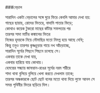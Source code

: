 ###বেড়াল

সারাদিন একটা বেড়ালের সঙ্গে ঘুরে ফিরে কেবলি আমার দেখা হয়:  
গাছের ছায়ায়, রোদের ভিতরে, বাদামি পাতার ভিড়ে;  
কোথাও কয়েক টুকরো মাছের কাঁটার সফলতার পর  
তারপর সাদা মাটির কঙ্কালের ভিতর  
নিজের হৃদয়কে নিয়ে মৌমাছির মতো নিমগ্ন হয়ে আছে দেখি;  
কিন্তু তবুও তারপর কৃষ্ণচূড়ার গায়ে নখ আঁচড়াচ্ছে,  
সারাদিন সূর্যের পিছনে পিছনে চলেছে সে।  
একবার তাকে দেখা যায়,  
একবার হারিয়ে যায় কোথায়।  
হেমন্তের সন্ধ্যায় জাফরান-রঙের সূর্যের নরম শরীরে  
শাদা থাবা বুলিয়ে বুলিয়ে খেলা করতে দেখলাম তাকে;  
তারপর অন্ধকারকে ছোট ছোট বলের মতো থাবা দিয়ে লুফে আনল সে  
সমন্ত পৃথিবীর ভিতর ছড়িয়ে দিল।  